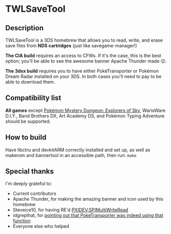 # TWLSaveTool

## Description
TWLSaveTool is a 3DS homebrew that allows you to read, write, and erase save files from **NDS cartridges** (just like savegame-manager!)

**The CIA build** requires an access to CFWs. If it's the case, this is the best option; you'll be able to see the awesome banner Apache Thunder made :wink:.

**The 3dsx build** requires you to have either PokéTransporter or Pokémon Dream Radar installed on your 3DS. In both cases you'll need to pay to be able to download them.

## Compatibility list
**All games** except [Pokémon Mystery Dungeon: Explorers of Sky](https://cdn.pbrd.co/images/1muFpaDE.png), WarioWare D.I.Y., Band Brothers DX, Art Academy DS, and Pokémon Typing Adventure should be supported.

## How to build
Have libctru and devkitARM correctly installed and set up, as well as makerom and bannertool in an accessible path, then run: ```make``` 

## Special thanks
I'm deeply grateful to:

* Current contributors
* Apache Thunder, for making the amazing banner and icon used by this homebrew
* Steveice10, for having RE'd [PXIDEV:SPIMultiWriteRead](https://www.3dbrew.org/wiki/PXIDEV:SPIMultiWriteRead)
* idgrepthat, for [pointing out that PokéTransporter was indeed using that function](https://github.com/TuxSH/TWLSaveTool/commit/388c9d86091d51d89363de80df5eaf44e0438dae#commitcomment-15494744)
* Everyone else who helped
